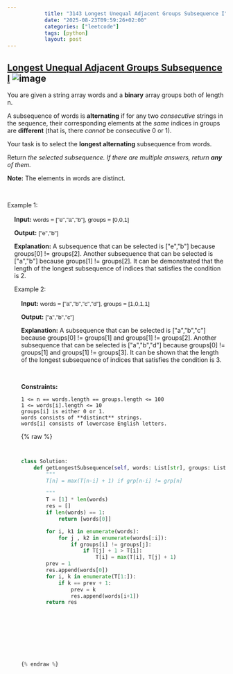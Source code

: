 ```yaml
---
            title: "3143 Longest Unequal Adjacent Groups Subsequence I"
            date: "2025-08-23T09:59:26+02:00"
            categories: ["leetcode"]
            tags: [python]
            layout: post
---
```

            
## [Longest Unequal Adjacent Groups Subsequence I](https://leetcode.com/problems/longest-unequal-adjacent-groups-subsequence-i) ![image](https://img.shields.io/badge/Difficulty-Easy-brightgreen)

You are given a string array words and a **binary** array groups both of length n.

A subsequence of words is **alternating** if for any two *consecutive* strings in the sequence, their corresponding elements at the *same* indices in groups are **different** (that is, there *cannot* be consecutive 0 or 1).

Your task is to select the **longest alternating** subsequence from words.

Return *the selected subsequence. If there are multiple answers, return **any** of them.*

**Note:** The elements in words are distinct.

 

Example 1:

<div class="example-block" style="
    border-color: var(--border-tertiary);
    border-left-width: 2px;
    color: var(--text-secondary);
    font-size: .875rem;
    margin-bottom: 1rem;
    margin-top: 1rem;
    overflow: visible;
    padding-left: 1rem;
">

**Input:** <span class="example-io" style="
    font-family: Menlo,sans-serif;
    font-size: 0.85rem;
">words = ["e","a","b"], groups = [0,0,1]

**Output:** <span class="example-io" style="
    font-family: Menlo,sans-serif;
    font-size: 0.85rem;
">["e","b"]

**Explanation:** A subsequence that can be selected is ["e","b"] because groups[0] != groups[2]. Another subsequence that can be selected is ["a","b"] because groups[1] != groups[2]. It can be demonstrated that the length of the longest subsequence of indices that satisfies the condition is 2.

Example 2:

<div class="example-block" style="
    border-color: var(--border-tertiary);
    border-left-width: 2px;
    color: var(--text-secondary);
    font-size: .875rem;
    margin-bottom: 1rem;
    margin-top: 1rem;
    overflow: visible;
    padding-left: 1rem;
">

**Input:** <span class="example-io" style="
    font-family: Menlo,sans-serif;
    font-size: 0.85rem;
">words = ["a","b","c","d"], groups = [1,0,1,1]

**Output:** <span class="example-io" style="
    font-family: Menlo,sans-serif;
    font-size: 0.85rem;
">["a","b","c"]

**Explanation:** A subsequence that can be selected is ["a","b","c"] because groups[0] != groups[1] and groups[1] != groups[2]. Another subsequence that can be selected is ["a","b","d"] because groups[0] != groups[1] and groups[1] != groups[3]. It can be shown that the length of the longest subsequence of indices that satisfies the condition is 3.

 

**Constraints:**

	1 <= n == words.length == groups.length <= 100
	1 <= words[i].length <= 10
	groups[i] is either 0 or 1.
	words consists of **distinct** strings.
	words[i] consists of lowercase English letters.

{% raw %}


```python


class Solution:
    def getLongestSubsequence(self, words: List[str], groups: List[int]) -> List[str]:
        """
        T[n] = max(T[n-i] + 1) if grp[n-i] != grp[n]

        """
        T = [1] * len(words)
        res = []
        if len(words) == 1:
            return [words[0]]

        for i, k1 in enumerate(words):
            for j , k2 in enumerate(words[:i]):
                if groups[i] != groups[j]:
                    if T[j] + 1 > T[i]:
                        T[i] = max(T[i], T[j] + 1)
        prev = 1
        res.append(words[0])
        for i, k in enumerate(T[1:]):
            if k == prev + 1:
                prev = k
                res.append(words[i+1])
        return res



        


        


{% endraw %}
```
